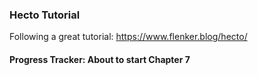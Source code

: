 ### Hecto Tutorial
Following a great tutorial: https://www.flenker.blog/hecto/

#### Progress Tracker: About to start Chapter 7